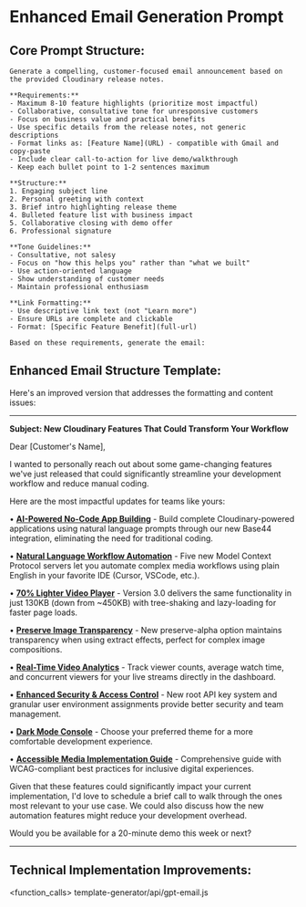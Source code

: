 # Enhanced Email Generation Prompt

## Core Prompt Structure:

```
Generate a compelling, customer-focused email announcement based on the provided Cloudinary release notes.

**Requirements:**
- Maximum 8-10 feature highlights (prioritize most impactful)
- Collaborative, consultative tone for unresponsive customers
- Focus on business value and practical benefits
- Use specific details from the release notes, not generic descriptions
- Format links as: [Feature Name](URL) - compatible with Gmail and copy-paste
- Include clear call-to-action for live demo/walkthrough
- Keep each bullet point to 1-2 sentences maximum

**Structure:**
1. Engaging subject line
2. Personal greeting with context
3. Brief intro highlighting release theme
4. Bulleted feature list with business impact
5. Collaborative closing with demo offer
6. Professional signature

**Tone Guidelines:**
- Consultative, not salesy
- Focus on "how this helps you" rather than "what we built"
- Use action-oriented language
- Show understanding of customer needs
- Maintain professional enthusiasm

**Link Formatting:**
- Use descriptive link text (not "Learn more")
- Ensure URLs are complete and clickable
- Format: [Specific Feature Benefit](full-url)

Based on these requirements, generate the email:
```

## Enhanced Email Structure Template:

Here's an improved version that addresses the formatting and content issues:

---

**Subject: New Cloudinary Features That Could Transform Your Workflow**

Dear [Customer's Name],

I wanted to personally reach out about some game-changing features we've just released that could significantly streamline your development workflow and reduce manual coding.

Here are the most impactful updates for teams like yours:

• **[AI-Powered No-Code App Building](https://cloudinary.com/documentation/rn_pm_07_09_2025#base44_cloudinary_integration)** - Build complete Cloudinary-powered applications using natural language prompts through our new Base44 integration, eliminating the need for traditional coding.

• **[Natural Language Workflow Automation](https://cloudinary.com/documentation/rn_pm_07_09_2025#mcp_servers)** - Five new Model Context Protocol servers let you automate complex media workflows using plain English in your favorite IDE (Cursor, VSCode, etc.).

• **[70% Lighter Video Player](https://cloudinary.com/documentation/rn_pm_07_09_2025#new_major_version_of_cloudinary_video_player)** - Version 3.0 delivers the same functionality in just 130KB (down from ~450KB) with tree-shaking and lazy-loading for faster page loads.

• **[Preserve Image Transparency](https://cloudinary.com/documentation/rn_pm_07_09_2025#preserve_transparency_with_the_extract_effect)** - New preserve-alpha option maintains transparency when using extract effects, perfect for complex image compositions.

• **[Real-Time Video Analytics](https://cloudinary.com/documentation/rn_pm_07_09_2025#live_streams_engagement_metrics)** - Track viewer counts, average watch time, and concurrent viewers for your live streams directly in the dashboard.

• **[Enhanced Security & Access Control](https://cloudinary.com/documentation/rn_pm_07_09_2025#new_root_api_keys_and_users)** - New root API key system and granular user environment assignments provide better security and team management.

• **[Dark Mode Console](https://cloudinary.com/documentation/rn_pm_07_09_2025#theme_dark_mode_light_mode_selector)** - Choose your preferred theme for a more comfortable development experience.

• **[Accessible Media Implementation Guide](https://cloudinary.com/documentation/rn_pm_07_09_2025#new_accessible_media_guide)** - Comprehensive guide with WCAG-compliant best practices for inclusive digital experiences.

Given that these features could significantly impact your current implementation, I'd love to schedule a brief call to walk through the ones most relevant to your use case. We could also discuss how the new automation features might reduce your development overhead.

Would you be available for a 20-minute demo this week or next?

---

## Technical Implementation Improvements:

<function_calls>
<invoke name="read_file">
<parameter name="target_file">template-generator/api/gpt-email.js

